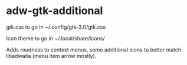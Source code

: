 # adw-gtk-additional

gtk.css to go in ~/.config/gtk-3.0/gtk.css

Icon theme to go in ~/.local/share/icons/

Adds roudness to context menus, some additional icons to better match libadwaita (menu item arrow mostly).
